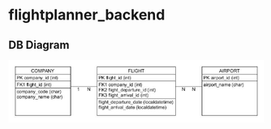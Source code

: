 # flightplanner_backend

## DB Diagram

![Image of DB Diagram](https://github.com/m4rt0n/flightplanner_backend/blob/main/images/db_diagram.jpg)
